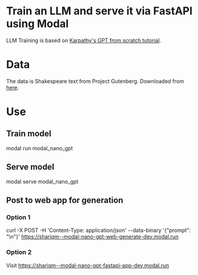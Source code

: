# Train an LLM and serve it via FastAPI using Modal
LLM Training is based on [Karpathy's GPT from scratch tutorial](https://www.youtube.com/watch?v=kCc8FmEb1nY&t=5976s).

# Data
The data is Shakespeare text from Project Gutenberg. Downloaded from
[here](https://raw.githubusercontent.com/karpathy/char-rnn/master/data/tinyshakespeare/input.txt).

# Use
## Train model
modal run modal_nano_gpt

## Serve model
modal serve modal_nano_gpt

## Post to web app for generation
### Option 1
curl -X POST -H 'Content-Type: application/json' --data-binary '{"prompt": "\n"}' https://shariqm--modal-nano-gpt-web-generate-dev.modal.run
### Option 2
Visit https://shariqm--modal-nano-gpt-fastapi-app-dev.modal.run
